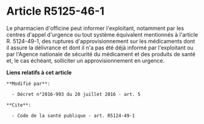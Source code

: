 # Article R5125-46-1

Le pharmacien d'officine peut informer l'exploitant, notamment par les      centres d'appel d'urgence ou tout système
équivalent mentionnés à l'article R. 5124-49-1, des ruptures d'approvisionnement sur les médicaments dont il assure la
délivrance et dont il n'a pas été déjà informé par l'exploitant ou par l'Agence nationale de sécurité du médicament et des
produits de santé et, le cas échéant, solliciter un approvisionnement en urgence.

**Liens relatifs à cet article**

	**Modifié par**:

	  - Décret n°2016-993 du 20 juillet 2016 - art. 5

	**Cite**:

	  - Code de la santé publique - art. R5124-49-1
